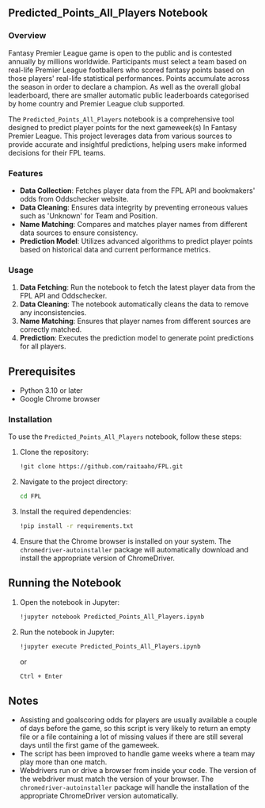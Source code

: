 
  ## Predicted_Points_All_Players Notebook

  ### Overview

  Fantasy Premier League game is open to the public and is contested annually by millions worldwide. Participants must select a team based on real-life Premier League footballers who scored fantasy points based on those players' real-life statistical performances. Points accumulate across the season in order to declare a champion. As well as the overall global leaderboard, there are smaller automatic public leaderboards categorised by home country and Premier League club supported.

  The `Predicted_Points_All_Players` notebook is a comprehensive tool designed to predict player points for the next gameweek(s) In Fantasy Premier League. This project leverages data from various sources to provide accurate and insightful predictions, helping users make informed decisions for their FPL teams.

  ### Features

  - **Data Collection**: Fetches player data from the FPL API and bookmakers' odds from Oddschecker website.
  - **Data Cleaning**: Ensures data integrity by preventing erroneous values such as 'Unknown' for Team and Position.
  - **Name Matching**: Compares and matches player names from different data sources to ensure consistency.
  - **Prediction Model**: Utilizes advanced algorithms to predict player points based on historical data and current performance metrics.

  ### Usage

  1. **Data Fetching**: Run the notebook to fetch the latest player data from the FPL API and Oddschecker.
  2. **Data Cleaning**: The notebook automatically cleans the data to remove any inconsistencies.
  3. **Name Matching**: Ensures that player names from different sources are correctly matched.
  4. **Prediction**: Executes the prediction model to generate point predictions for all players.

  ## Prerequisites

  - Python 3.10 or later
  - Google Chrome browser

  ### Installation

  To use the `Predicted_Points_All_Players` notebook, follow these steps:

  1. Clone the repository:
     ```bash
     !git clone https://github.com/raitaaho/FPL.git
     ```
  2. Navigate to the project directory:
     ```bash
     cd FPL
     ```
  3. Install the required dependencies:
     ```bash
     !pip install -r requirements.txt
     ```
  4. Ensure that the Chrome browser is installed on your system. The `chromedriver-autoinstaller` package will automatically download and install the appropriate   version of ChromeDriver.

  ## Running the Notebook

  1. Open the notebook in Jupyter:
     ```bash
     !jupyter notebook Predicted_Points_All_Players.ipynb
     ```
  2. Run the notebook in Jupyter:
     ```bash
     !jupyter execute Predicted_Points_All_Players.ipynb
     ```
     or
     ```bash
     Ctrl + Enter
     ```
     
  ## Notes

- Assisting and goalscoring odds for players are usually available a couple of days before the game, so this script is very likely to return an empty file or a file containing a lot of missing values if there are still several days until the first game of the gameweek.
- The script has been improved to handle game weeks where a team may play more than one match.
- Webdrivers run or drive a browser from inside your code. The version of the webdriver must match the version of your browser. The `chromedriver-autoinstaller` package will handle the installation of the appropriate ChromeDriver version automatically.
